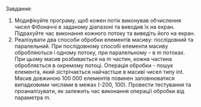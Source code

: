 Завдання:
1. Модифікуйте програму, щоб кожен потік виконував обчислення чисел
Фібоначчі в заданому діапазоні та виводив їх на екран. Підрахуйте час
виконання кожного потоку та виведіть його на екран.
2. Реалізувати два способи обробки елементів масиву: послідовний та
паралельний. При послідовному способі елементи масиву обробляються і
одному потоку, при паралельному – в m потоках. При цьому масив
розбивається на m частин, кожна частина обробляється в окремому потоці.
Операція обробки - пошук елемента, який зістрічається найчастіше в масиві
чисел типу int. Масив довжиною 100 000 елементів повинен заповнюватися
випадковими числами в межах (-200, 100). Провести тестування та
проаналізувати, як залежить час виконання операції обробки від параметра m.